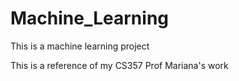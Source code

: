 # Machine_Learning
This is a machine learning project

This is a reference of my CS357 Prof Mariana's work
